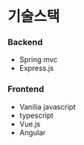 # 기술스택

### Backend

 - Spring mvc
 - Express.js

### Frontend

- Vanilia javascript
- typescript
- Vue.js
- Angular
